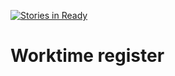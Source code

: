 [![Stories in Ready](https://badge.waffle.io/akosk/WorktimeRegister.png?label=ready&title=Ready)](https://waffle.io/akosk/WorktimeRegister)

Worktime register
================================
